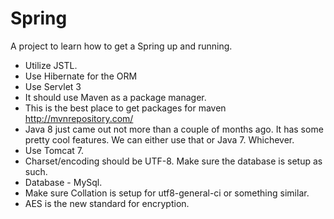 # Spring
A project to learn how to get a Spring up and running.  


* Utilize JSTL. 
* Use Hibernate for the ORM
* Use Servlet 3
* It should use Maven as a package manager.  
* This is the best place to get packages for maven http://mvnrepository.com/
* Java 8 just came out not more than a couple of months ago.  It has some pretty cool features.  We can either use that or Java 7.  Whichever. 
* Use Tomcat 7.  
* Charset/encoding should be UTF-8.  Make sure the database is setup as such. 
* Database - MySql.  
* Make sure Collation is setup for utf8-general-ci or something similar.  
* AES is the new standard for encryption.
